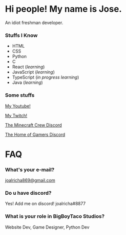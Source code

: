 # Hi people! My name is Jose.

An idiot freshman developer. 

### Stuffs I Know
- HTML
- CSS
- Python
- C
- React (_learning_) 
- JavaScript (_learning_)
- TypeScript (_in progress learning_)
- Java (_learning_)

### Some stuffs

[My Youtube!](https://www.youtube.com/channel/UCCAJQLCgq0HAeCYGrwVG1qQ)

[My Twitch!](https://twitch.tv/joalricha)

[The Minecraft Crew Discord](https://discord.gg/6sbBJGYQWJ)

[The Home of Gamers Discord](https://discord.gg/RVMcCqAjvR)

# FAQ

### What's your e-mail?
joalricha869@gmail.com

### Do u have discord?
Yes! Add me on discord! joalricha#8877

### What is your role in BigBoyTaco Studios?
Website Dev, Game Designer, Python Dev
